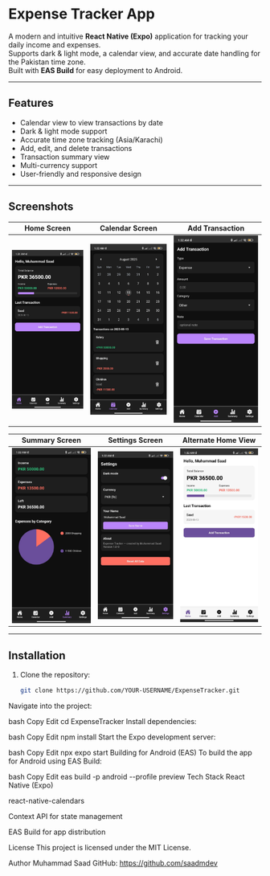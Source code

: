 # Expense Tracker App

A modern and intuitive **React Native (Expo)** application for tracking your daily income and expenses.  
Supports dark & light mode, a calendar view, and accurate date handling for the Pakistan time zone.  
Built with **EAS Build** for easy deployment to Android.

---

## Features

- Calendar view to view transactions by date
- Dark & light mode support
- Accurate time zone tracking (Asia/Karachi)
- Add, edit, and delete transactions
- Transaction summary view
- Multi-currency support
- User-friendly and responsive design

---

## Screenshots

| Home Screen | Calendar Screen | Add Transaction |
|-------------|-----------------|-----------------|
| ![Home](./screenshots/home.jpg) | ![Calendar](./screenshots/calander.jpg) | ![Transaction](./screenshots/transaction.jpg) |

| Summary Screen | Settings Screen | Alternate Home View |
|----------------|-----------------|---------------------|
| ![Summary](./screenshots/summery.jpg) | ![Settings](./screenshots/setting.jpg) | ![Home 2](./screenshots/home2.jpg) |

---

## Installation

1. Clone the repository:
   ```bash
   git clone https://github.com/YOUR-USERNAME/ExpenseTracker.git
Navigate into the project:

bash
Copy
Edit
cd ExpenseTracker
Install dependencies:

bash
Copy
Edit
npm install
Start the Expo development server:

bash
Copy
Edit
npx expo start
Building for Android (EAS)
To build the app for Android using EAS Build:

bash
Copy
Edit
eas build -p android --profile preview
Tech Stack
React Native (Expo)

react-native-calendars

Context API for state management

EAS Build for app distribution

License
This project is licensed under the MIT License.

Author
Muhammad Saad
GitHub: https://github.com/saadmdev